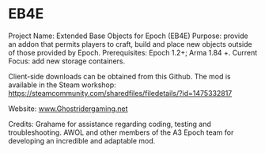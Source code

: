 # EB4E
Project Name: Extended Base Objects for Epoch (EB4E)
Purpose: provide an addon that permits players to craft, build and place new objects outside of those provided by Epoch.
Prerequisites: Epoch 1.2+; Arma 1.84 +.
Current Focus: add new storage containers.

Client-side downloads can be obtained from this Github.
The mod is available in the Steam workshop: https://steamcommunity.com/sharedfiles/filedetails/?id=1475332817

Website: www.Ghostridergaming.net

Credits: Grahame for assistance regarding coding, testing and troubleshooting.
         AWOL and other members of the A3 Epoch team for developing an incredible and adaptable mod.
         
